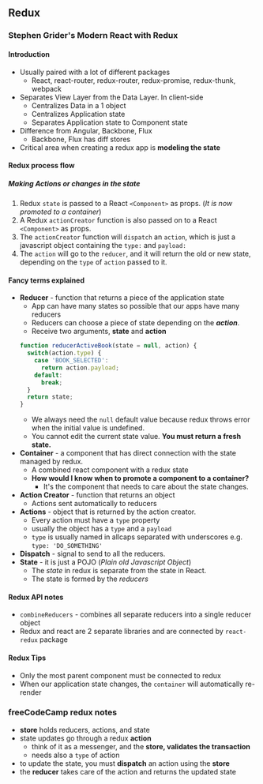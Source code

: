 ## Redux

### Stephen Grider's Modern React with Redux

#### Introduction
* Usually paired with a lot of different packages
  * React, react-router, redux-router, redux-promise, redux-thunk, webpack
* Separates View Layer from the Data Layer. In client-side
  * Centralizes Data in a 1 object
  * Centralizes Application state
  * Separates Application state to Component state
* Difference from Angular, Backbone, Flux
  * Backbone, Flux has diff stores
* Critical area when creating a redux app is **modeling the state**

#### Redux process flow
##### Making Actions or changes in the state
1. Redux `state` is passed to a React `<Component>` as props. (_It is now promoted to a container_)
2. A Redux `actionCreator` function is also passed on to a React `<Component>` as props.
3. The `actionCreator` function will `dispatch` an `action`, which is just a javascript object containing the `type:` and `payload:`
4. The `action` will go to the `reducer`, and it will return the old or new state, depending on the `type` of `action` passed to it.

#### Fancy terms explained
* **Reducer** - function that returns a piece of the application state
  * App can have many states so possible that our apps have many reducers
  * Reducers can choose a piece of state depending on the _**action**_.
  * Receive two arguments, **state** and **action**
  ```javascript
  function reducerActiveBook(state = null, action) {
    switch(action.type) {
      case 'BOOK_SELECTED':
        return action.payload;
      default:
        break;
    }
    return state;
  }
  ```
  * We always need the `null` default value because redux throws error when the initial value is undefined.
  * You cannot edit the current state value. **You must return a fresh state.**
* **Container** - a component that has direct connection with the state managed by redux.
  * A combined react component with a redux state
  * **How would I know when to promote a component to a container?**
    * It's the component that needs to care about the state changes.
* **Action Creator** - function that returns an object
  * Actions sent automatically to reducers
* **Actions** - object that is returned by the action creator.
  * Every action must have a `type` property
  * usually the object has a `type` and a `payload`
  * `type` is usually named in allcaps separated with underscores e.g. `type: 'DO_SOMETHING'`
* **Dispatch** - signal to send to all the reducers.
* **State** - it is just a POJO (_Plain old Javascript Object_)
  * The _state_ in redux is separate from the state in React.
  * The state is formed by the _reducers_


#### Redux API notes

* `combineReducers` - combines all separate reducers into a single reducer object
* Redux and react are 2 separate libraries and are connected by `react-redux` package

#### Redux Tips
* Only the most parent component must be connected to redux
* When our application state changes, the `container` will automatically re-render

### freeCodeCamp redux notes
- **store** holds reducers, actions, and state
- state updates go through a redux **action**
  - think of it as a messenger, and the **store, validates the transaction**
  - needs also a `type` of action
- to update the state, you must **dispatch** an action using the **store**
- the **reducer** takes care of the action and returns the updated state